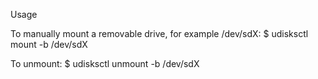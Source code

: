 Usage

To manually mount a removable drive, for example /dev/sdX:
$ udisksctl mount -b /dev/sdX

To unmount:
$ udisksctl unmount -b /dev/sdX

